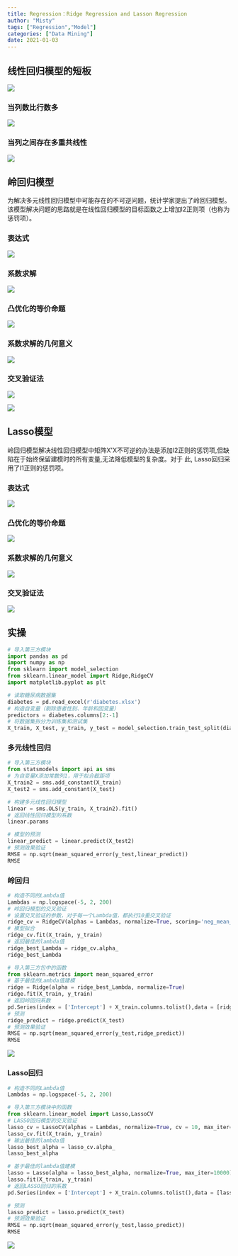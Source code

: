 ```yaml
---
title: Regression：Ridge Regression and Lasson Regression
author: "Misty"
tags: ["Regression","Model"]
categories: ["Data Mining"]
date: 2021-01-03
---
```


## 线性回归模型的短板

![](https://cdn.jsdelivr.net/gh/M1styDay/image_hosting@master/hugo_images/20210408191356.png)

### 当列数比行数多

![](https://cdn.jsdelivr.net/gh/M1styDay/image_hosting@master/hugo_images/20210408191539.png)

### 当列之间存在多重共线性

![](https://cdn.jsdelivr.net/gh/M1styDay/image_hosting@master/hugo_images/20210408191615.png)

## 岭回归模型

为解决多元线性回归模型中可能存在的不可逆问题，统计学家提出了岭回归模型。该模型解决问题的思路就是在线性回归模型的目标函数之上增加l2正则项（也称为惩罚项）。

### 表达式

![](https://cdn.jsdelivr.net/gh/M1styDay/image_hosting@master/hugo_images/20210408192153.png)

### 系数求解

![](https://cdn.jsdelivr.net/gh/M1styDay/image_hosting@master/hugo_images/20210408192221.png)

### 凸优化的等价命题

![](https://cdn.jsdelivr.net/gh/M1styDay/image_hosting@master/hugo_images/20210408192739.png)

### 系数求解的几何意义

![](https://cdn.jsdelivr.net/gh/M1styDay/image_hosting@master/hugo_images/20210408192828.png)

### 交叉验证法

![](https://cdn.jsdelivr.net/gh/M1styDay/image_hosting@master/hugo_images/20210408192933.png)

![](https://cdn.jsdelivr.net/gh/M1styDay/image_hosting@master/hugo_images/20210408192957.png)


## Lasso模型

岭回归模型解决线性回归模型中矩阵X'X不可逆的办法是添加l2正则的惩罚项,但缺陷在于始终保留建模时的所有变量,无法降低模型的复杂度。对于 此, Lasso回归采用了l1正则的惩罚项。

### 表达式

![](https://cdn.jsdelivr.net/gh/M1styDay/image_hosting@master/hugo_images/20210408194118.png)

### 凸优化的等价命题

![](https://cdn.jsdelivr.net/gh/M1styDay/image_hosting@master/hugo_images/20210408194150.png)

### 系数求解的几何意义

![](https://cdn.jsdelivr.net/gh/M1styDay/image_hosting@master/hugo_images/20210408194237.png)


### 交叉验证法

![](https://cdn.jsdelivr.net/gh/M1styDay/image_hosting@master/hugo_images/20210408194304.png)


## 实操

```python
# 导入第三方模块
import pandas as pd
import numpy as np
from sklearn import model_selection
from sklearn.linear_model import Ridge,RidgeCV
import matplotlib.pyplot as plt

# 读取糖尿病数据集
diabetes = pd.read_excel(r'diabetes.xlsx')
# 构造自变量（剔除患者性别、年龄和因变量）
predictors = diabetes.columns[2:-1]
# 将数据集拆分为训练集和测试集
X_train, X_test, y_train, y_test = model_selection.train_test_split(diabetes[predictors], diabetes['Y'], test_size = 0.2, random_state = 1234 )
```

### 多元线性回归

```python
# 导入第三方模块
from statsmodels import api as sms
# 为自变量X添加常数列1，用于拟合截距项
X_train2 = sms.add_constant(X_train)
X_test2 = sms.add_constant(X_test)

# 构建多元线性回归模型
linear = sms.OLS(y_train, X_train2).fit()
# 返回线性回归模型的系数
linear.params

# 模型的预测
linear_predict = linear.predict(X_test2)
# 预测效果验证
RMSE = np.sqrt(mean_squared_error(y_test,linear_predict))
RMSE
```



### 岭回归

```python
# 构造不同的Lambda值
Lambdas = np.logspace(-5, 2, 200)
# 岭回归模型的交叉验证
# 设置交叉验证的参数，对于每一个Lambda值，都执行10重交叉验证
ridge_cv = RidgeCV(alphas = Lambdas, normalize=True, scoring='neg_mean_squared_error', cv = 10)
# 模型拟合
ridge_cv.fit(X_train, y_train)
# 返回最佳的lambda值
ridge_best_Lambda = ridge_cv.alpha_
ridge_best_Lambda
```

```python
# 导入第三方包中的函数
from sklearn.metrics import mean_squared_error
# 基于最佳的Lambda值建模
ridge = Ridge(alpha = ridge_best_Lambda, normalize=True)
ridge.fit(X_train, y_train)
# 返回岭回归系数
pd.Series(index = ['Intercept'] + X_train.columns.tolist(),data = [ridge.intercept_] + ridge.coef_.tolist())
# 预测
ridge_predict = ridge.predict(X_test)
# 预测效果验证
RMSE = np.sqrt(mean_squared_error(y_test,ridge_predict))
RMSE
```

![](https://cdn.jsdelivr.net/gh/M1styDay/image_hosting@master/hugo_images/20210408202121.png)


### Lasso回归

```python
# 构造不同的Lambda值
Lambdas = np.logspace(-5, 2, 200)

# 导入第三方模块中的函数
from sklearn.linear_model import Lasso,LassoCV
# LASSO回归模型的交叉验证
lasso_cv = LassoCV(alphas = Lambdas, normalize=True, cv = 10, max_iter=10000)
lasso_cv.fit(X_train, y_train)
# 输出最佳的lambda值
lasso_best_alpha = lasso_cv.alpha_
lasso_best_alpha
```

```python
# 基于最佳的lambda值建模
lasso = Lasso(alpha = lasso_best_alpha, normalize=True, max_iter=10000)
lasso.fit(X_train, y_train)
# 返回LASSO回归的系数
pd.Series(index = ['Intercept'] + X_train.columns.tolist(),data = [lasso.intercept_] + lasso.coef_.tolist())

# 预测
lasso_predict = lasso.predict(X_test)
# 预测效果验证
RMSE = np.sqrt(mean_squared_error(y_test,lasso_predict))
RMSE
```

![](https://cdn.jsdelivr.net/gh/M1styDay/image_hosting@master/hugo_images/20210408202201.png)